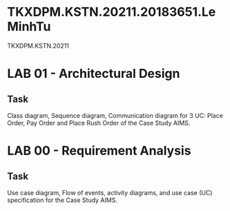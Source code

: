# TKXDPM.KSTN.20211.20183651.LeMinhTu
TKXDPM.KSTN.20211
# LAB 01 - Architectural Design
## Task
Class diagram, Sequence diagram, Communication diagram for 3 UC: Place Order, Pay Order and Place Rush Order of the Case Study AIMS.

# LAB 00 - Requirement	Analysis
## Task
Use	case	diagram, Flow	of	events,	activity	diagrams, and	use	case (UC) specification for the Case Study AIMS.
